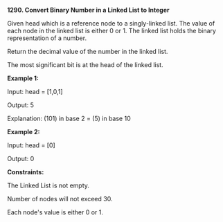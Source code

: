 **1290. Convert Binary Number in a Linked List to Integer**

Given head which is a reference node to a singly-linked list. The value of each node in the linked list is either 0 or 1. The linked list holds the binary representation of a number.

Return the decimal value of the number in the linked list.

The most significant bit is at the head of the linked list.

**Example 1:**

Input: head = [1,0,1]

Output: 5

Explanation: (101) in base 2 = (5) in base 10

**Example 2:**

Input: head = [0]

Output: 0
 
**Constraints:**

The Linked List is not empty.

Number of nodes will not exceed 30.

Each node's value is either 0 or 1.
